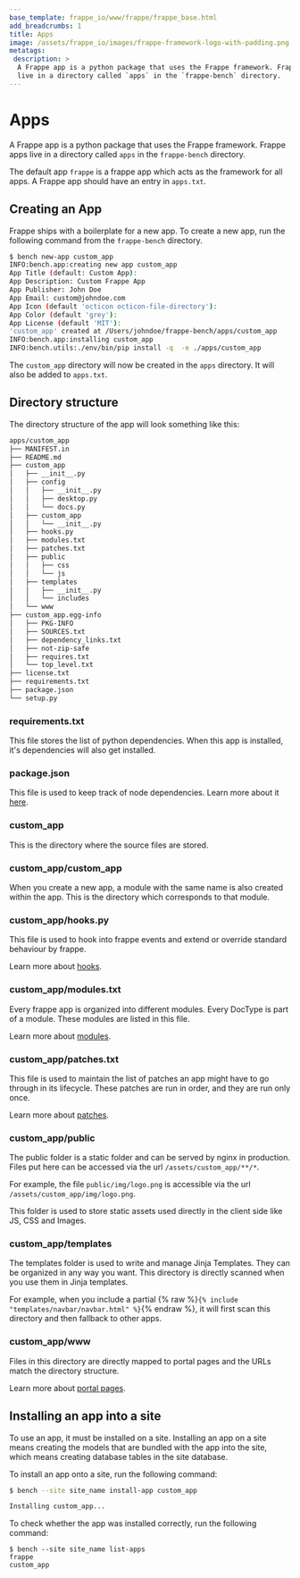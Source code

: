 ```yaml
---
base_template: frappe_io/www/frappe/frappe_base.html
add_breadcrumbs: 1
title: Apps
image: /assets/frappe_io/images/frappe-framework-logo-with-padding.png
metatags:
 description: >
  A Frappe app is a python package that uses the Frappe framework. Frappe apps
  live in a directory called `apps` in the `frappe-bench` directory.
---
```


# Apps

A Frappe app is a python package that uses the Frappe framework. Frappe apps live
in a directory called `apps` in the `frappe-bench` directory.

The default app `frappe` is a frappe app which acts as the framework for all
apps. A Frappe app should have an entry in `apps.txt`.

## Creating an App

Frappe ships with a boilerplate for a new app. To create a new app, run the
following command from the `frappe-bench` directory.

```sh
$ bench new-app custom_app
INFO:bench.app:creating new app custom_app
App Title (default: Custom App):
App Description: Custom Frappe App
App Publisher: John Doe
App Email: custom@johndoe.com
App Icon (default 'octicon octicon-file-directory'):
App Color (default 'grey'):
App License (default 'MIT'):
'custom_app' created at /Users/johndoe/frappe-bench/apps/custom_app
INFO:bench.app:installing custom_app
INFO:bench.utils:./env/bin/pip install -q  -e ./apps/custom_app
```
The `custom_app` directory will now be created in the `apps` directory. It will
also be added to `apps.txt`.

## Directory structure

The directory structure of the app will look something like this:

```sh
apps/custom_app
├── MANIFEST.in
├── README.md
├── custom_app
│   ├── __init__.py
│   ├── config
│   │   ├── __init__.py
│   │   ├── desktop.py
│   │   └── docs.py
│   ├── custom_app
│   │   └── __init__.py
│   ├── hooks.py
│   ├── modules.txt
│   ├── patches.txt
│   ├── public
│   │   ├── css
│   │   └── js
│   ├── templates
│   │   ├── __init__.py
│   │   └── includes
│   └── www
├── custom_app.egg-info
│   ├── PKG-INFO
│   ├── SOURCES.txt
│   ├── dependency_links.txt
│   ├── not-zip-safe
│   ├── requires.txt
│   └── top_level.txt
├── license.txt
├── requirements.txt
├── package.json
└── setup.py
```

### requirements.txt

This file stores the list of python dependencies. When this app is installed,
it's dependencies will also get installed.

### package.json

This file is used to keep track of node dependencies. Learn more about it
[here](https://docs.npmjs.com/files/package.json).

### custom_app

This is the directory where the source files are stored.

### custom\_app/custom_app

When you create a new app, a module with the same name is also created within
the app. This is the directory which corresponds to that module.

### custom_app/hooks.py

This file is used to hook into frappe events and extend or override standard
behaviour by frappe.

Learn more about [hooks](/docs/user/en/guides/basics/hooks).

### custom_app/modules.txt

Every frappe app is organized into different modules. Every DocType is part of a
module. These modules are listed in this file.

Learn more about [modules](/docs/user/en/understanding-doctypes#module).

### custom_app/patches.txt

This file is used to maintain the list of patches an app might have to go
through in its lifecycle. These patches are run in order, and they are run only
once.

Learn more about [patches](/docs/user/en/patches).

### custom_app/public

The public folder is a static folder and can be served by nginx in production.
Files put here can be accessed via the url `/assets/custom_app/**/*`.

For example, the file `public/img/logo.png` is accessible via the url
`/assets/custom_app/img/logo.png`.

This folder is used to store static assets used directly in the client side like
JS, CSS and Images.

### custom_app/templates

The templates folder is used to write and manage Jinja Templates. They can be
organized in any way you want. This directory is directly scanned when you use
them in Jinja templates.

For example, when you include a partial {% raw %}`{% include "templates/navbar/navbar.html" %}`{% endraw %},
it will first scan this directory and then fallback to other apps.

### custom_app/www

Files in this directory are directly mapped to portal pages and the URLs match the
directory structure.

Learn more about [portal pages](/docs/user/en/portal-pages).

## Installing an app into a site

To use an app, it must be installed on a site. Installing an app on a site means
creating the models that are bundled with the app into the site, which means
creating database tables in the site database.

To install an app onto a site, run the following command:

```sh
$ bench --site site_name install-app custom_app

Installing custom_app...
```

To check whether the app was installed correctly, run the following command:

```
$ bench --site site_name list-apps
frappe
custom_app
```
